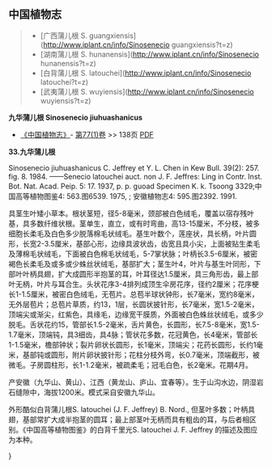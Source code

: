 

## 中国植物志

> * [广西蒲儿根  S.  guangxiensis](http://www.iplant.cn/info/Sinosenecio guangxiensis?t=z)
> * [湖南蒲儿根  S.  hunanensis](http://www.iplant.cn/info/Sinosenecio hunanensis?t=z)
> * [白背蒲儿根  S.  latouchei](http://www.iplant.cn/info/Sinosenecio latouchei?t=z)
> * [武夷蒲儿根  S.  wuyiensis](http://www.iplant.cn/info/Sinosenecio wuyiensis?t=z)

**九华蒲儿根 Sinosenecio jiuhuashanicus**

* [《中国植物志》](http://www.iplant.cn/frps)- [第77(1)卷](http://www.iplant.cn/frps/vol/77(1)) >> 138页 [PDF](http://www.iplant.cn/frps/pdf/77(1)/138.PDF)

**33.九华蒲儿根**

Sinosenecio jiuhuashanicus C. Jeffrey et Y. L. Chen in Kew Bull. 39(2): 257. fig. 8. 1984. ——Senecio latouchei auct. non J. F. Jeffres: Ling in Contr. Inst. Bot. Nat. Acad. Peip. 5: 17. 1937, p. p. guoad Specimen K. k. Tsoong 3329;中国高等植物图鉴4: 563.图6539. 1975, ; 安徽植物志4: 595.图2392. 1991.

具茎生叶矮小草本。根状茎短，径5-8毫米，颈部被白色绒毛，覆盖以宿存残叶基，具多数纤维状根。茎单生，直立，或有时弯曲，高13-15厘米，不分枝，被多细胞长柔毛及白色多少脱落棉毛状绒毛。基生叶数个，莲座状，具长柄，叶片圆形，长宽2-3.5厘米，基部心形，边缘具波状齿，齿宽且具小尖，上面被贴生柔毛及薄棉毛状绒毛，下面被白色棉毛状绒毛，5-7掌状脉；叶柄长3.5-6厘米，被密褐色长柔毛及或多或少蛛丝状绒毛，基部扩大；茎生叶4，叶片与基生叶同形，下部叶叶柄具翅，扩大成圆形半抱茎的耳，叶耳径达1.5厘米，具三角形齿，最上部叶无柄，叶片与耳合生。头状花序3-4排列成顶生伞房花序，径约2厘米；花序梗长1-1.5厘米，被密白色绒毛，无苞片。总苞半球状钟形，长7毫米，宽约8毫米，无外层苞片；总苞片草质，约13，1层，长圆状披针形，长7毫米，宽1.5-2毫米，顶端尖或渐尖，红紫色，具缘毛，边缘宽干膜质，外面被白色蛛丝状绒毛，或多少脱毛。舌状花约15，管部长1.5-2毫米，舌片黄色，长圆形，长7.5-8毫米，宽1.5-1.7毫米，顶端钝，具3细齿，具4脉；管状花多数，花冠黄色，长4毫米，管部长1-1.5毫米，檐部钟状；裂片卵状长圆形，长1毫米，顶端尖；花药长圆形，长约1毫米，基部钝或圆形，附片卵状披针形；花柱分枝外弯，长0.7毫米，顶端截形，被微毛。子房圆柱形，长1-1.2毫米，被疏柔毛；冠毛白色，长2毫米。花期4月。

产安徽（九华山、黄山）、江西（黄龙山、庐山、宜春等）。生于山沟水边，阴湿岩石缝隙中，海拔1200米。模式采自安徽九华山。

外形酷似白背蒲儿根S. latouchei (J. F. Jeffrey) B. Nord., 但茎叶多数；叶柄具翅，基部常扩大成半抱茎的圆耳；最上部茎叶无柄而具有粗齿的耳，与后者相区别。《中国高等植物图鉴》的白背千里光S. latouchei J. F. Jeffrey 的描述及图应为本种。

}